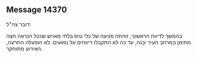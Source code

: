 ## Message 14370

דובר צה"ל:

בהמשך לדיווח הראשוני, זוהתה פגיעה של כלי טיס בלתי מאויש שככל הנראה חצה מתימן במרחב העיר יבנה, עד כה לא התקבלו דיווחים על נפגעים. 
לא הופעלה התרעה, האירוע מתוחקר.


